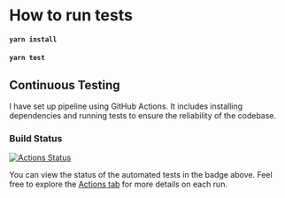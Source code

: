 # How to run tests

#### `yarn install`
#### `yarn test`

## Continuous Testing

I have set up pipeline using GitHub Actions. It includes installing dependencies and running tests to ensure the reliability of the codebase.

### Build Status

[![Actions Status](https://github.com/niemam29/patientManager/workflows/Run%20Tests/badge.svg)](https://github.com/niemam29/patientManager/actions)

You can view the status of the automated tests in the badge above. Feel free to explore the [Actions tab](https://github.com/your-username/your-repo-name/actions) for more details on each run.
